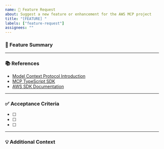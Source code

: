```yaml
---
name: 🚀 Feature Request
about: Suggest a new feature or enhancement for the AWS MCP project
title: "[FEATURE] "
labels: ["feature-request"]
assignees: ""
---
```


### 🚀 Feature Summary

<!-- Provide a clear and concise description of the feature you'd like to see implemented. -->

---

### 📚 References

<!-- Include any relevant documentation, examples, or resources that support this feature request. -->

- [Model Context Protocol Introduction](https://modelcontextprotocol.io/introduction)
- [MCP TypeScript SDK](https://github.com/modelcontextprotocol/typescript-sdk)
- [AWS SDK Documentation](https://docs.aws.amazon.com/AWSJavaScriptSDK/v3/latest/)

---

### ✅ Acceptance Criteria

<!-- List the specific requirements that must be met for this feature to be considered complete. Use checkboxes to track progress. -->

- [ ]
- [ ]
- [ ]

---

### 💡 Additional Context

<!-- Add any other context, screenshots, mockups, or examples that would help understand the feature request. -->
